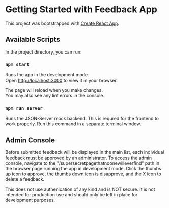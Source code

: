 # Getting Started with Feedback App

This project was bootstrapped with [Create React App](https://github.com/facebook/create-react-app).

## Available Scripts

In the project directory, you can run:

### `npm start`

Runs the app in the development mode.\
Open [http://localhost:3000](http://localhost:3000) to view it in your browser.

The page will reload when you make changes.\
You may also see any lint errors in the console.

### `npm run server`

Runs the JSON-Server mock backend. This is requred for the frontend to work properly. Run this command in a separate terminal window.

## Admin Console

Before submitted feedback will be displayed in the main list, each individual feedback must be approved by an administrator.
To access the admin console, navigate to the "/supersecretpagethatnoonewilleverfind" path in the browser page running the app in development mode.
Click the thumbs up icon to approve, the thumbs down icon is disapprove, and the X icon to delete a feedback.

This does not use authenication of any kind and is NOT secure. It is not intended for production use and should only be left in place for development purposes.
